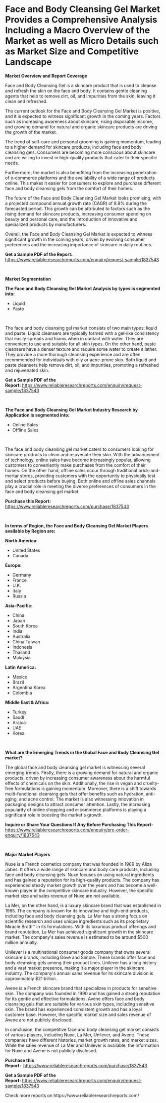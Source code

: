 <p><h1>Face and Body Cleansing Gel Market Provides a Comprehensive Analysis Including a Macro Overview of the Market as well as Micro Details such as Market Size and Competitive Landscape</h1></p><p><strong>Market Overview and Report Coverage</strong></p>
<p><p>Face and Body Cleansing Gel is a skincare product that is used to cleanse and refresh the skin on the face and body. It contains gentle cleaning agents that help to remove dirt, oil, and impurities from the skin, leaving it clean and refreshed.</p><p>The current outlook for the Face and Body Cleansing Gel Market is positive, and it is expected to witness significant growth in the coming years. Factors such as increasing awareness about skincare, rising disposable income, and growing demand for natural and organic skincare products are driving the growth of the market.</p><p>The trend of self-care and personal grooming is gaining momentum, leading to a higher demand for skincare products, including face and body cleansing gels. Consumers are becoming more conscious about skincare and are willing to invest in high-quality products that cater to their specific needs.</p><p>Furthermore, the market is also benefiting from the increasing penetration of e-commerce platforms and the availability of a wide range of products online. This makes it easier for consumers to explore and purchase different face and body cleansing gels from the comfort of their homes.</p><p>The future of the Face and Body Cleansing Gel Market looks promising, with a projected compound annual growth rate (CAGR) of 8.8% during the forecasted period. This growth can be attributed to factors such as the rising demand for skincare products, increasing consumer spending on beauty and personal care, and the introduction of innovative and specialized products by manufacturers.</p><p>Overall, the Face and Body Cleansing Gel Market is expected to witness significant growth in the coming years, driven by evolving consumer preferences and the increasing importance of skincare in daily routines.</p></p>
<p><strong>Get a Sample PDF of the Report:</strong> <a href="https://www.reliableresearchreports.com/enquiry/request-sample/1837543">https://www.reliableresearchreports.com/enquiry/request-sample/1837543</a></p>
<p>&nbsp;</p>
<p><strong>Market Segmentation</strong></p>
<p><strong>The Face and Body Cleansing Gel Market Analysis by types is segmented into:</strong></p>
<p><ul><li>Liquid</li><li>Paste</li></ul></p>
<p>&nbsp;</p>
<p><p>The face and body cleansing gel market consists of two main types: liquid and paste. Liquid cleansers are typically formed with a gel-like consistency that easily spreads and foams when in contact with water. They are convenient to use and suitable for all skin types. On the other hand, paste cleansers have a denser texture and require some water to create a lather. They provide a more thorough cleansing experience and are often recommended for individuals with oily or acne-prone skin. Both liquid and paste cleansers help remove dirt, oil, and impurities, promoting a refreshed and rejuvenated skin.</p></p>
<p><strong>Get a Sample PDF of the Report:</strong>&nbsp;<a href="https://www.reliableresearchreports.com/enquiry/request-sample/1837543">https://www.reliableresearchreports.com/enquiry/request-sample/1837543</a></p>
<p>&nbsp;</p>
<p><strong>The Face and Body Cleansing Gel Market Industry Research by Application is segmented into:</strong></p>
<p><ul><li>Online Sales</li><li>Offline Sales</li></ul></p>
<p>&nbsp;</p>
<p><p>The face and body cleansing gel market caters to consumers looking for skincare products to clean and rejuvenate their skin. With the advancement of technology, online sales have become increasingly popular, allowing customers to conveniently make purchases from the comfort of their homes. On the other hand, offline sales occur through traditional brick-and-mortar stores, providing customers with the opportunity to physically test and select products before buying. Both online and offline sales channels play a crucial role in meeting the diverse preferences of consumers in the face and body cleansing gel market.</p></p>
<p><strong>Purchase this Report:</strong>&nbsp; <a href="https://www.reliableresearchreports.com/purchase/1837543">https://www.reliableresearchreports.com/purchase/1837543</a></p>
<p>&nbsp;</p>
<p><strong>In terms of Region, the Face and Body Cleansing Gel Market Players available by Region are:</strong></p>
<p>
    <p> <strong> North America: </strong>
        <ul>
            <li>United States</li>
            <li>Canada</li>
        </ul>
        </p> 
    <p> <strong> Europe: </strong>
        <ul>
            <li>Germany</li>
            <li>France</li>
            <li>U.K.</li>
            <li>Italy</li>
            <li>Russia</li>
        </ul>
        </p> 
    <p> <strong> Asia-Pacific: </strong>
        <ul>
            <li>China</li>
            <li>Japan</li>
            <li>South Korea</li>
            <li>India</li>
            <li>Australia</li>
            <li>China Taiwan</li>
            <li>Indonesia</li>
            <li>Thailand</li>
            <li>Malaysia</li>
        </ul>
        </p> 
    <p> <strong> Latin America: </strong>
        <ul>
            <li>Mexico</li>
            <li>Brazil</li>
            <li>Argentina Korea</li>
            <li>Colombia</li>
        </ul>
        </p> 
    <p> <strong> Middle East & Africa: </strong>
        <ul>
            <li>Turkey</li>
            <li>Saudi</li>
            <li>Arabia</li>
            <li>UAE</li>
            <li>Korea</li>
        </ul>
    </p>
    </p>
<p>&nbsp;</p>
<p><strong>What are the Emerging Trends in the Global Face and Body Cleansing Gel market?</strong></p>
<p><p>The global face and body cleansing gel market is witnessing several emerging trends. Firstly, there is a growing demand for natural and organic products, driven by increasing consumer awareness about the harmful effects of chemicals on the skin. Additionally, the rise in vegan and cruelty-free formulations is gaining momentum. Moreover, there is a shift towards multi-functional cleansing gels that offer benefits such as hydration, anti-aging, and acne control. The market is also witnessing innovation in packaging designs to attract consumer attention. Lastly, the increasing popularity of online shopping and e-commerce platforms is playing a significant role in boosting the market's growth.</p></p>
<p><strong>Inquire or Share Your Questions If Any Before Purchasing This Report</strong>- <a href="https://www.reliableresearchreports.com/enquiry/pre-order-enquiry/1837543">https://www.reliableresearchreports.com/enquiry/pre-order-enquiry/1837543</a></p>
<p>&nbsp;</p>
<p><strong>Major Market Players</strong></p>
<p><p>Nuxe is a French cosmetics company that was founded in 1989 by Aliza Jabès. It offers a wide range of skincare and body care products, including face and body cleansing gels. Nuxe focuses on using natural ingredients and has gained a reputation for its high-quality products. The company has experienced steady market growth over the years and has become a well-known player in the competitive skincare industry. However, the specific market size and sales revenue of Nuxe are not available.</p><p>La Mer, on the other hand, is a luxury skincare brand that was established in 1965. The company is known for its innovative and high-end products, including face and body cleansing gels. La Mer has a strong focus on scientific research and uses unique ingredients such as its proprietary Miracle Broth™ in its formulations. With its luxurious product offerings and brand reputation, La Mer has achieved significant growth in the skincare market. The company's sales revenue is estimated to be around $500 million annually.</p><p>Unilever is a multinational consumer goods company that owns several skincare brands, including Dove and Simple. These brands offer face and body cleansing gels among their product lines. Unilever has a long history and a vast market presence, making it a major player in the skincare industry. The company's annual sales revenue for its skincare division is approximately $21 billion.</p><p>Avene is a French skincare brand that specializes in products for sensitive skin. The company was founded in 1990 and has gained a strong reputation for its gentle and effective formulations. Avene offers face and body cleansing gels that are suitable for various skin types, including sensitive skin. The brand has experienced consistent growth and has a loyal customer base. However, the specific market size and sales revenue of Avene are not publicly disclosed.</p><p>In conclusion, the competitive face and body cleansing gel market consists of various players, including Nuxe, La Mer, Unilever, and Avene. These companies have different histories, market growth rates, and market sizes. While the sales revenue of La Mer and Unilever is available, the information for Nuxe and Avene is not publicly disclosed.</p></p>
<p><strong>Purchase this Report:</strong>&nbsp;&nbsp;<a href="https://www.reliableresearchreports.com/purchase/1837543">https://www.reliableresearchreports.com/purchase/1837543</a></p>
<p></p>
<p><strong>Get a Sample PDF of the Report:</strong>&nbsp;<a href="https://www.reliableresearchreports.com/enquiry/request-sample/1837543">https://www.reliableresearchreports.com/enquiry/request-sample/1837543</a></p>
<p>Check more reports on https://www.reliableresearchreports.com/</p>